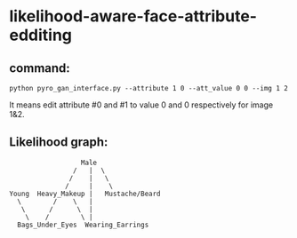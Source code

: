 # likelihood-aware-face-attribute-edditing

## **command:**

```
python pyro_gan_interface.py --attribute 1 0 --att_value 0 0 --img 1 2
```

It means edit attribute #0 and #1 to value 0 and 0 respectively for image 1&2. 

## **Likelihood graph:**

```
                  Male 
                /   |  \  
               /    |   \
              /     |    \
Young  Heavy_Makeup |   Mustache/Beard
  \        /    \   |
   \      /      \  |  
    \    /        \ |
  Bags_Under_Eyes  Wearing_Earrings 
```
